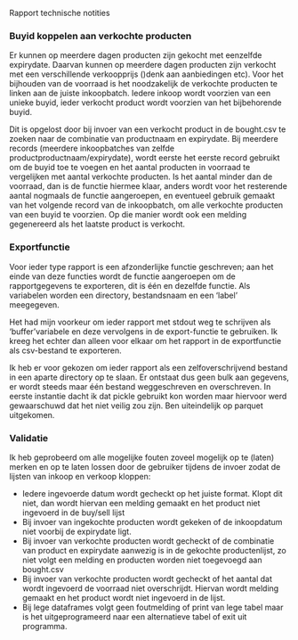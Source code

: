 Rapport technische notities

### Buyid koppelen aan verkochte producten

Er kunnen op meerdere dagen producten zijn gekocht met eenzelfde expirydate. Daarvan kunnen op meerdere dagen producten zijn verkocht met een verschillende verkoopprijs ()denk aan aanbiedingen etc). 
Voor het bijhouden van de voorraad is het noodzakelijk de verkochte producten te linken aan  de juiste inkoopbatch. Iedere inkoop wordt voorzien van een unieke buyid, ieder verkocht product wordt voorzien van het bijbehorende buyid.

Dit is opgelost door bij invoer van een verkocht product in de bought.csv te zoeken naar de combinatie van productnaam en expirydate. Bij meerdere records (meerdere inkoopbatches van zelfde productproductnaam/expirydate), wordt eerste het eerste record gebruikt om de buyid toe te voegen en het aantal producten in voorraad te vergelijken met aantal verkochte producten. Is het aantal minder dan de voorraad, dan is de functie hiermee klaar, anders wordt voor het resterende aantal nogmaals de functie aangeroepen, en eventueel gebruik gemaakt van het volgende record van de inkoopbatch, om alle verkochte producten van een buyid te voorzien. Op die manier wordt ook een melding gegenereerd als het laatste product is verkocht.

### Exportfunctie
Voor ieder type rapport is een afzonderlijke functie geschreven; aan het einde van deze functies wordt de functie aangeroepen om de rapportgegevens te exporteren, dit is één en dezelfde functie. Als variabelen worden een directory, bestandsnaam en een ‘label’ meegegeven. 

Het had mijn voorkeur om ieder rapport met stdout weg te schrijven als ‘buffer’variabele en deze vervolgens in de export-functie te gebruiken. Ik kreeg het echter dan alleen voor elkaar om het rapport in de exportfunctie als csv-bestand te exporteren. 

Ik heb er voor gekozen om ieder rapport als een zelfoverschrijvend bestand in een aparte directory op te slaan. Er ontstaat dus geen bulk aan gegevens, er wordt steeds maar één bestand weggeschreven en overschreven. In eerste instantie dacht ik dat pickle gebruikt kon worden maar hiervoor werd gewaarschuwd dat het niet veilig zou zijn. Ben uiteindelijk op parquet uitgekomen.

### Validatie
Ik heb geprobeerd om alle mogelijke fouten zoveel mogelijk op te (laten) merken en op te laten lossen door de gebruiker tijdens de invoer zodat de lijsten van inkoop en verkoop kloppen:

- Iedere ingevoerde datum wordt gecheckt op het juiste format. Klopt dit niet, dan wordt hiervan een melding gemaakt en het product niet ingevoerd in de buy/sell lijst
- Bij invoer van ingekochte producten wordt gekeken of de inkoopdatum niet voorbij de expirydate ligt.
- Bij invoer van verkochte producten wordt gecheckt of de combinatie van product en expirydate aanwezig is in de gekochte productenlijst, zo niet volgt een melding en producten worden niet toegevoegd aan bought.csv
- Bij invoer van verkochte producten wordt gecheckt of het aantal dat wordt ingevoerd de voorraad niet overschrijdt. Hiervan wordt melding gemaakt en het product wordt niet ingevoerd in de lijst.
- Bij lege dataframes volgt geen foutmelding of print van lege tabel maar is het uitgeprogrameerd naar een alternatieve tabel of exit uit programma.
 
